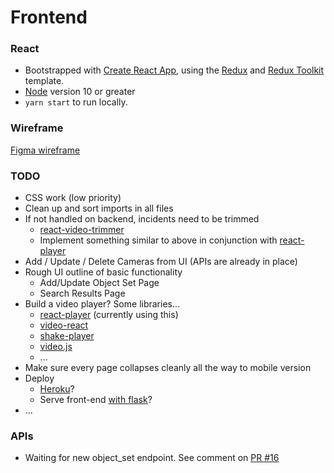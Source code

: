 # Frontend

### React

- Bootstrapped with [Create React App](https://github.com/facebook/create-react-app), using the [Redux](https://redux.js.org/) and [Redux Toolkit](https://redux-toolkit.js.org/) template.
- [Node](https://nodejs.org/en/) version 10 or greater
- `yarn start` to run locally.

### Wireframe

[Figma wireframe](https://www.figma.com/file/zwLgHEGFp7gkeKQ7k8zTEx/Panoptes-Wireframe?node-id=0%3A1)

### TODO

- CSS work (low priority)
- Clean up and sort imports in all files
- If not handled on backend, incidents need to be trimmed
  - [react-video-trimmer](https://www.npmjs.com/package/react-video-trimmer)
  - Implement something similar to above in conjunction with [react-player](https://www.npmjs.com/package/react-player)
- Add / Update / Delete Cameras from UI (APIs are already in place)
- Rough UI outline of basic functionality
  - Add/Update Object Set Page
  - Search Results Page
- Build a video player? Some libraries...
  - [react-player](https://www.npmjs.com/package/react-player) (currently using this)
  - [video-react](https://video-react.js.org/)
  - [shake-player](https://www.npmjs.com/package/shaka-player)
  - [video.js](https://www.npmjs.com/package/video.js)
  - ...
- Make sure every page collapses cleanly all the way to mobile version
- Deploy
  - [Heroku](https://www.heroku.com/)?
  - Serve front-end [with flask](https://stackoverflow.com/questions/44209978/serving-a-front-end-created-with-create-react-app-with-flask)?
- ...

### APIs

- Waiting for new object_set endpoint. See comment on [PR #16](https://github.com/theodorewahle/panoptes/pull/16)
